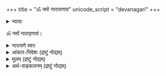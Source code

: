 +++
title = "ॐ नमो नारायणाय"
unicode_script = "devanagari"
+++

<details><summary>न्यासः</summary>

- ना॒राय॑ण ऋषिः॑
- गा॒य॒त्री च्छन्दः॑
- नाराय॒णो दे॒वता॑
</details>


ॐ नमो॑ नाराय॒णाय॑।


<details><summary>नारायणे स्वरः</summary>

> ॐ नमो॑ नाराय॒णाय॑ … "प्रत्युत्त॑ब्ध्यै सय॒त्वाय॑ ॥" इति प्रसिद्धं तैत्तिरीयवेदवाक्यं दृष्टान्तयन्त्यभिज्ञाः।

इति स्वरं दर्शयन्त्य् अहोबिलमठाह्निकपुस्तके (मन्त्रे तृतीयाष्टमौ स्वरितौ, षष्ठः अनुदात्त इति साम्यम्)।

व्युत्पत्तयः -

- नर आत्मा। ततो जातान्याकाशादीनि नाराणि, तानि कार्य्याणि अयते कारणात्मना व्याप्नुते नारायणः। अस्मिन् पक्षे नारायण꣡ इति।
-  नराज्जातानि तत्त्वानि नाराणीति विदुर्बुधाः । तान्येवायनं यस्य तेन नारायणः स्मृतः॥ अस्मिन् पक्षे नारा꣡यण इति।
- "नारञ्च मोक्षणं पुण्यम्, अयनं ज्ञानमीप्सितम् । तयोर्ज्ञानं भवेद् यस्मात् सोऽयं नारायणः स्मृतः"। अस्मिन् पक्षे नारा꣡यण इति।
</details>

<details><summary>आंकार-निवेशः (द्रष्टुं नोद्यम्)</summary>

> “न स्वरः प्रणवोऽङ्गानि नाप्यन्यविधयस्तथा ।  
स्त्रीणान्तु शूद्राजातीनां मन्त्रमात्रोक्तिरिष्यते”(नारदीयकल्पम्)

> “तत्रोत्तरायणस्यादिर्बिन्दुमान्विष्णुरन्ततः ।  
> बीजमष्टाक्षरस्य स्यात्तेनाष्टाक्षरता भवेत्”(नारदीयम् 1-57)


वेदबाह्येभ्यः साम्रदायिका ॐ-कारस्य स्थानय् आंकारं ददति - न स्त्री शूद्रावधीयेतामिति।  
तद् इदं नारद-वाक्यानुसारेण समर्थयन्ति -  

> उत्तरस्य अयन-शब्दस्यादिस् विष्णुः (=अकारः) बिन्दुमान् अन्ततः = बीजम् अष्टाक्षरस्य।  

दक्षिणकलार्यास् तु स्त्री-शूद्रेभ्योऽपि प्रणवं ददति (अरयर्-रामशर्मा [ऽत्र](https://www.youtube.com/watch?v=DIBE21hxxVQ) ) ।  
ते केचित् तद् एव वाक्यं व्याकुर्वन्ति -  

> अन्ततः, उत्तरायणस्यादिः (= उकारः) बिन्दुमान्,  विष्णुः (=अकारः) (च) = बीजम् अष्टाक्षरस्य।  

तथा व्याकृते तु,  
तद् इदं नारदीयं शास्त्रं  
द्विजेतरपक्षे प्रणवं निषिध्य  
पुनस् तम् एव प्रणवं विदधातीति  
अहो विचित्रम्। 


एवं शैवागमेष्व् अपि व्यत्यासो दृश्यते - शूद्रेभ्यः पञ्चाक्षरी।  
पुनः शब्दक्रमे ऽपि व्यत्यासः -  
"नमः शिवाय" इति वेदे वर्तमानम् अभिलक्ष्य  
शूद्रा "शिवाय नम" इति वदेयुर् इति।  
लोके तु समानां षडक्षरीं लभमानाः शूद्रा अपि दृश्यन्ते। 
</details>


<details><summary>मूलम् (द्रष्टुं नोद्यम्)</summary>

- नारायणाथर्वशीर्षोपनिषत्

> Narayana atharvashira is  also called narayana upanishad and associated with Krishna YV. It has an exalted place in vaikhanasa paddhatis and there r reasons to believe that it is a vaikhanasa text which has become very popular later.
>
> Interestingly, it is the Vedic text which still survives in Bali. No other upanishad survives there.. nor any samhita
>
> - ravilochanaH
</details>

<details><summary>अर्थ-सङ्कलनम् (द्रष्टुं नोद्यम्)</summary>

नारायण-शब्दस्य विष्णु-शब्दस्यापेक्षया, वासु-देव-शब्दस्यापेक्षया च  
विपुलतरार्थ-प्रपञ्चवान्।  

शब्दार्थाः - 

- **नरः** = न रिष्यते → जीवो, सर्वेश्वरो ऽपि वा (अस्मिन् पक्षे दुर्गुणास्पृष्टत्वात्)।  
- **नारः** = नरस्यायम्‌। 
- **अयनः** = उपायः, उपेयः, गृहम् … ।  
  - अय (गतौ) - "ल्युट्" (३-३-११५) इति स्थिते, निरुक्त-बलेन पुंस्त्वम् (यद् अपेक्षितं तत्पुरुषसमासान्ते ऽपि)। 
- णत्वं पाणिनिना संज्ञायां विधीयते “पूर्वपदात् संज्ञायामगः" इति।  
  तेन सर्वत्र विशेष्यं हि नारायणशब्दः। 


- बहु-व्रीहि-घटनेन +बहिर्-व्याप्तिः (नारा गृहं यस्य सः)। बहुव्रीहिस्वरो ऽपि वेदेऽस्तीति केचित् - तन्मृग्यम्।
- तत्-पुरुष-घटनेन +अन्ये ऽर्थाः। वेदे स्वरोऽपि तत्पुरुषपरः।  
</details>
